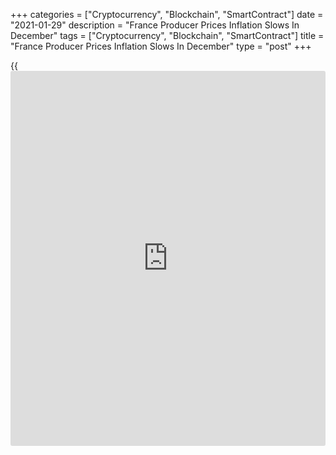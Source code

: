 +++
categories = ["Cryptocurrency", "Blockchain", "SmartContract"]
date = "2021-01-29"
description = "France Producer Prices Inflation Slows In December"
tags = ["Cryptocurrency", "Blockchain", "SmartContract"]
title = "France Producer Prices Inflation Slows In December"
type = "post"
+++

{{<iframe id="large-banner" src="https://www.bounty.group/#slide=19.0" width="100%" height="600" scrolling="no" style="border: 0px solid rgb(216, 221, 230); border-radius: 3px;">}}

France's domestic market producer prices rose at a softer pace in
December, preliminary data from the statistical office INSEE showed on
Friday.

The producer prices for the home market increased 0.8 percent month-on-
month in December, after a 1.7 percent rise in November.

Prices of manufacturing grew 0.8 percent monthly in December. Prices for
mining and quarrying products, energy and water rose 1.2 percent.

Prices for the foreign market grew 0.7 percent in December, after a 0.1
percent rise in the previous month.

The total producer price index rose 0.8 percent monthly after a 1.2
percent growth in the previous month.

On a year-on-year basis, producer prices decreased 1.3 percent in
December, following a 1.9 percent fall in the preceding month.

Industrial producer prices for the home market declined 1.2 percent
year-on-year in December, following a 1.8 percent decrease in the
previous month.

For comments and feedback [contact](https://www.playgroundfx.com/contact/): editorial@rtt[news](https://www.letsplayfx.com/blog/forex-news-website/).com

[Economic News][1]

 **What parts of the world are seeing the best (and worst) economic
performances lately? Click[here][2] to check out our [Econ Scorecard][2]
and find out! See up-to-the-moment [ranking](https://www.playgroundfx.com/blog/crypto-exchange-ranking/)s for the best and worst
performers in [GDP][2], [unemployment rate][3], [inflation][4] and much
more.**

   1. www.rtt[news](https://www.letsplayfx.com/blog/forex-news-website/).com/Content/EconomicNews.aspx
   2. www.rtt[news](https://www.letsplayfx.com/blog/forex-news-website/).com/economic-scorecard/world-rank/GDP/highest-performance.aspx
   3. www.rtt[news](https://www.letsplayfx.com/blog/forex-news-website/).com/economic-scorecard/world-rank/unemployment-rate/lowest-performance.aspx
   4. www.rtt[news](https://www.letsplayfx.com/blog/forex-news-website/).com/economic-scorecard/world-rank/CPI/highest-performance.aspx